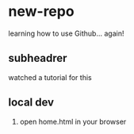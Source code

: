 # new-repo
learning how to use Github... again!
 ## subheadrer
 watched a tutorial for this

 ## local dev
 1. open  home.html in your browser